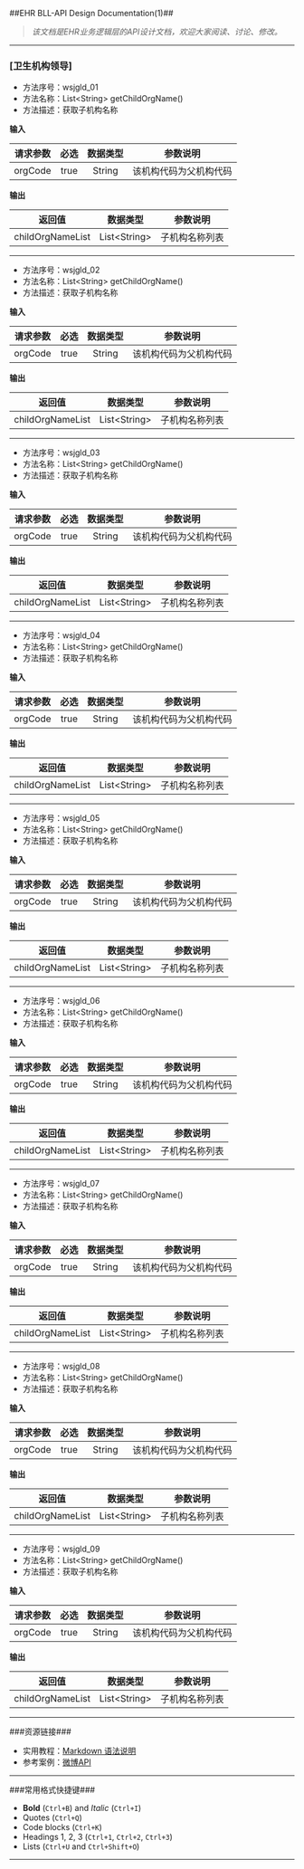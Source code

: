 ##EHR BLL-API Design Documentation(1)##
>*该文档是EHR业务逻辑层的API设计文档，欢迎大家阅读、讨论、修改。*

---
### [卫生机构领导] ###

- 方法序号：wsjgld_01
- 方法名称：List\<String\> getChildOrgName()
- 方法描述：获取子机构名称

**输入**

| 请求参数 | 必选 | 数据类型 | 参数说明 |
|:---:|:---:|:---:|:---:|
|orgCode|true|String|该机构代码为父机构代码|
	
**输出**

| 返回值 | 数据类型 | 参数说明 |
|:---:|:---:|:---:|
|childOrgNameList|List\<String\>|子机构名称列表|
---
- 方法序号：wsjgld_02
- 方法名称：List\<String\> getChildOrgName()
- 方法描述：获取子机构名称

**输入**

| 请求参数 | 必选 | 数据类型 | 参数说明 |
|:---:|:---:|:---:|:---:|
|orgCode|true|String|该机构代码为父机构代码|
	
**输出**

| 返回值 | 数据类型 | 参数说明 |
|:---:|:---:|:---:|
|childOrgNameList|List\<String\>|子机构名称列表|
---
- 方法序号：wsjgld_03
- 方法名称：List\<String\> getChildOrgName()
- 方法描述：获取子机构名称

**输入**

| 请求参数 | 必选 | 数据类型 | 参数说明 |
|:---:|:---:|:---:|:---:|
|orgCode|true|String|该机构代码为父机构代码|
	
**输出**

| 返回值 | 数据类型 | 参数说明 |
|:---:|:---:|:---:|
|childOrgNameList|List\<String\>|子机构名称列表|
---
- 方法序号：wsjgld_04
- 方法名称：List\<String\> getChildOrgName()
- 方法描述：获取子机构名称

**输入**

| 请求参数 | 必选 | 数据类型 | 参数说明 |
|:---:|:---:|:---:|:---:|
|orgCode|true|String|该机构代码为父机构代码|
	
**输出**

| 返回值 | 数据类型 | 参数说明 |
|:---:|:---:|:---:|
|childOrgNameList|List\<String\>|子机构名称列表|
---
- 方法序号：wsjgld_05
- 方法名称：List\<String\> getChildOrgName()
- 方法描述：获取子机构名称

**输入**

| 请求参数 | 必选 | 数据类型 | 参数说明 |
|:---:|:---:|:---:|:---:|
|orgCode|true|String|该机构代码为父机构代码|
	
**输出**

| 返回值 | 数据类型 | 参数说明 |
|:---:|:---:|:---:|
|childOrgNameList|List\<String\>|子机构名称列表|
---
- 方法序号：wsjgld_06
- 方法名称：List\<String\> getChildOrgName()
- 方法描述：获取子机构名称

**输入**

| 请求参数 | 必选 | 数据类型 | 参数说明 |
|:---:|:---:|:---:|:---:|
|orgCode|true|String|该机构代码为父机构代码|
	
**输出**

| 返回值 | 数据类型 | 参数说明 |
|:---:|:---:|:---:|
|childOrgNameList|List\<String\>|子机构名称列表|
---
- 方法序号：wsjgld_07
- 方法名称：List\<String\> getChildOrgName()
- 方法描述：获取子机构名称

**输入**

| 请求参数 | 必选 | 数据类型 | 参数说明 |
|:---:|:---:|:---:|:---:|
|orgCode|true|String|该机构代码为父机构代码|
	
**输出**

| 返回值 | 数据类型 | 参数说明 |
|:---:|:---:|:---:|
|childOrgNameList|List\<String\>|子机构名称列表|
---
- 方法序号：wsjgld_08
- 方法名称：List\<String\> getChildOrgName()
- 方法描述：获取子机构名称

**输入**

| 请求参数 | 必选 | 数据类型 | 参数说明 |
|:---:|:---:|:---:|:---:|
|orgCode|true|String|该机构代码为父机构代码|
	
**输出**

| 返回值 | 数据类型 | 参数说明 |
|:---:|:---:|:---:|
|childOrgNameList|List\<String\>|子机构名称列表|
---
- 方法序号：wsjgld_09
- 方法名称：List\<String\> getChildOrgName()
- 方法描述：获取子机构名称

**输入**

| 请求参数 | 必选 | 数据类型 | 参数说明 |
|:---:|:---:|:---:|:---:|
|orgCode|true|String|该机构代码为父机构代码|
	
**输出**

| 返回值 | 数据类型 | 参数说明 |
|:---:|:---:|:---:|
|childOrgNameList|List\<String\>|子机构名称列表|
---



















###资源链接###

- 实用教程：[Markdown 语法说明](http://www.appinn.com/markdown/index.html#list)
- 参考案例：[微博API](http://open.weibo.com/wiki/%E5%BE%AE%E5%8D%9AAPI)

---

###常用格式快捷键###

- **Bold** (`Ctrl+B`) and *Italic* (`Ctrl+I`)
- Quotes (`Ctrl+Q`)
- Code blocks (`Ctrl+K`)
- Headings 1, 2, 3 (`Ctrl+1`, `Ctrl+2`, `Ctrl+3`)
- Lists (`Ctrl+U` and `Ctrl+Shift+O`)

---
